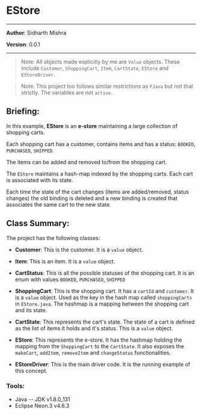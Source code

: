 # **EStore**
----

**Author**: Sidharth Mishra

**Version**: 0.0.1

----
> Note: All objects made explicitly by me are `Value` objects. These include `Customer`, `ShoppingCart`, `Item`, `CartState`, `EStore` and `EStoreDriver`.

> Note: This project too follows similar restrictions as `FJava` but not that strictly. The variables are not `active`.


## Briefing:
In this example, **EStore** is an **e-store** maintaining a large collection of shopping carts.

Each shopping cart has a customer, contains items and has a status: `BOOKED`, `PURCHASED`, `SHIPPED`.

The items can be added and removed to/from the shopping cart.

The `EStore` maintains a hash-map indexed by the shopping carts. Each cart is associated with its state.

Each time the state of the cart changes (items are added/removed, status changes) the old binding is deleted and a new binding is created that associates the same cart to the new state.

## Class Summary:
The project has the following classes:
* **Customer**: This is the customer. It is a `value` object.

* **Item**: This is an item. It is a `value` object.

* **CartStatus**: This is all the possible statuses of the shopping cart. It is an enum with values `BOOKED`, `PURCHASED`, `SHIPPED`

* **ShoppingCart**: This is the shopping cart. It has a `cartId` and `customer`. It is a `value` object. Used as the key in the hash map called `shoppingCarts` in `EStore.java`. The hashmap is a mapping between the shopping cart and its state.

* **CartState**: This represents the cart's state. The state of a cart is defined as the list of items it holds and it's status. This is a `value` object.

* **EStore**: This represents the e-store. It has the hashmap holding the mapping from the `ShoppingCart` to the `CartState`. It also exposes the `makeCart`, `addItem`, `removeItem` and `changeStatus` functionalities.

* **EStoreDriver**: This is the main driver code. It is the running example of this concept.

### Tools:
* Java -- JDK v1.8.0_131
* Eclipse Neon.3 v4.6.3